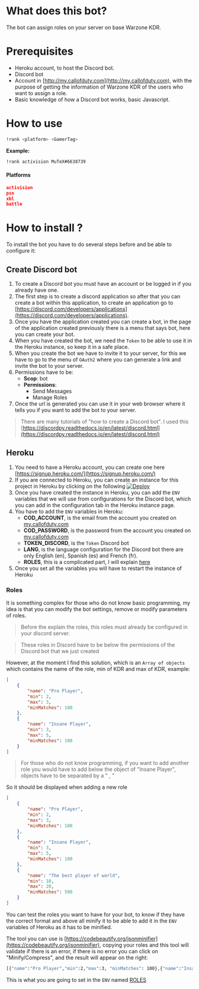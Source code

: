 # What does this bot?

The bot can assign roles on your server on base Warzone KDR.

# Prerequisites

- Heroku account, to host the Discord bot.
- Discord bot
- Account in [http://my.callofduty.com](http://my.callofduty.com), with the purpose of getting the information of
  Warzone KDR of the users who want to assign a role.
- Basic knowledge of how a Discord bot works, basic Javascript.

# How to use

```bash
!rank <platform> <GamerTag>
```

**Example:**

```bash
!rank activision MuTeX#6638739
```

#### Platforms

```json
activision
psn
xbl
battle
```

# How to install ?

To install the bot you have to do several steps before and be able to configure it:

## Create Discord bot

1. To create a Discord bot you must have an account or be logged in if you already have one.
2. The first step is to create a discord application so after that you can create a bot within this application, to
   create an application go to
   [https://discord.com/developers/applications](https://discord.com/developers/applications).
3. Once you have the application created you can create a bot, in the page of the application created previously there
   is a menu that says bot, here you can create your bot.
4. When you have created the bot, we need the `Token` to be able to use it in the Heroku instance, so keep it in a safe
   place.
5. When you create the bot we have to invite it to your server, for this we have to go to the menu of `OAuth2` where you
   can generate a link and invite the bot to your server.
6. Permissions have to be:
   - **Scop**: bot
   - **Permissions**:
     - Send Messages
     - Manage Roles
7. Once the url is generated you can use it in your web browser where it tells you if you want to add the bot to your
   server.

> There are many tutorials of "how to create a Discord bot". I used this
> [https://discordpy.readthedocs.io/en/latest/discord.html](https://discordpy.readthedocs.io/en/latest/discord.html)

## Heroku

1. You need to have a Heroku account, you can create one here [https://signup.heroku.com/](https://signup.heroku.com/)
2. If you are connected to Heroku, you can create an instance for this project in Heroku by clicking on the following
   [![Deploy](https://www.herokucdn.com/deploy/button.svg)](https://heroku.com/deploy?template=https://github.com/luisramirez-m/warzone-discord-bot/tree/master)
3. Once you have created the instance in Heroku, you can add the `ENV` variables that we will use from configurations
   for the Discord bot, which you can add in the configuration tab in the Heroku instance page.
4. You have to add the `ENV` variables in Heroku:
   - **COD_ACCOUNT**, is the email from the account you created on [my.callofduty.com](my.callofduty.com)
   - **COD_PASSWORD**, is the password from the account you created on [my.callofduty.com](my.callofduty.com)
   - **TOKEN_DISCORD**, is the `Token` Discord bot
   - **LANG**, is the language configuration for the Discord bot there are only English (en), Spanish (es) and French
     (fr).
   - **ROLES**, this is a complicated part, I will explain [here](#roles)
5. Once you set all the variables you will have to restart the instance of Heroku

### Roles

It is something complex for those who do not know basic programming, my idea is that you can modify the bot settings,
remove or modify parameters of roles.

> Before the explain the roles, this roles must already be configured in your discord server.

> These roles in Discord have to be below the permissions of the Discord bot that we just created

However, at the moment I find this solution, which is an `Array of objects` which contains the name of the role, min of
KDR and max of KDR, example:

```json
[
	{
		"name": "Pro Player",
		"min": 2,
		"max": 3,
		"minMatches": 100
	},
	{
		"name": "Insane Player",
		"min": 3,
		"max": 5,
		"minMatches": 100
	}
]
```

> For those who do not know programming, if you want to add another role you would have to add below the object of
> "Insane Player", objects have to be separated by a " , "

So it should be displayed when adding a new role

```json
[
	{
		"name": "Pro Player",
		"min": 2,
		"max": 3,
		"minMatches": 100
	},
	{
		"name": "Insane Player",
		"min": 3,
		"max": 5,
		"minMatches": 100
	},
	{
		"name": "The best player of world",
		"min": 10,
		"max": 20,
		"minMatches": 500
	}
]
```

You can test the roles you want to have for your bot, to know if they have the correct format and above all minify it to
be able to add it in the `ENV` variables of Heroku as it has to be minified.

The tool you can use is [https://codebeautify.org/jsonminifier](https://codebeautify.org/jsonminifier), copying your
roles and this tool will validate if there is an error, if there is no error you can click on "Minify/Compress", and the
result will appear on the right:

```bash
[{"name":"Pro Player","min":2,"max":3, "minMatches": 100},{"name":"Insane Player","min":3,"max":5, "minMatches": 100},{"name":"The best player of world","min":10,"max":20, "minMatches": 500}]
```

This is what you are going to set in the `ENV` named [ROLES](#heroku)
